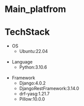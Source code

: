 # Main_platfrom



# TechStack

- OS
    - Ubuntu:22.04
    <br/>
- Language
    - Python:3.10.6
    <br/>
- Framework
    - Django:4.0.2
    - DjangoRestFramework:3.14.0
    - drf-yasg:1.21.7
    - Pillow:10.0.0
    <br/>
